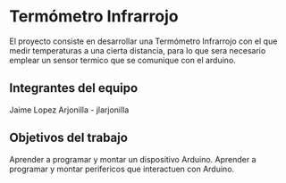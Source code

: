 # Termómetro Infrarrojo 

El proyecto consiste en desarrollar una Termómetro Infrarrojo con el que medir temperaturas a una cierta distancia, para lo que sera necesario emplear un sensor termico que se comunique con el arduino.

## Integrantes del equipo

Jaime Lopez Arjonilla - jlarjonilla

## Objetivos del trabajo

Aprender a programar y montar un dispositivo Arduino.
Aprender a programar y montar perifericos que interactuen con Arduino.
